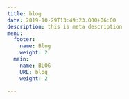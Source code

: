 ```yaml
---
title: blog
date: 2019-10-29T13:49:23.000+06:00
description: this is meta description
menu:
  footer:
    name: Blog
    weight: 2
  main:
    name: BLOG
    URL: blog
    weight: 2

---
```

